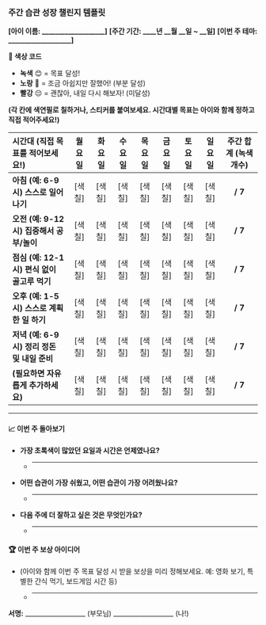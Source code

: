 ### **주간 습관 성장 챌린지 템플릿**

**[아이 이름: ___________________]**   **[주간 기간: ____년 __월 __일 ~ __일]**   **[이번 주 테마: ___________________]**

**🎨 색상 코드**
*   **녹색** 😊 = 목표 달성!
*   **노랑** 🤔 = 조금 아쉽지만 잘했어! (부분 달성)
*   **빨강** 😔 = 괜찮아, 내일 다시 해보자! (미달성)

**(각 칸에 색연필로 칠하거나, 스티커를 붙여보세요. 시간대별 목표는 아이와 함께 정하고 직접 적어주세요!)**

| 시간대 (직접 목표를 적어보세요!) | 월요일 | 화요일 | 수요일 | 목요일 | 금요일 | 토요일 | 일요일 | 주간 합계 (녹색 개수) |
| :--- | :---: | :---: | :---: | :---: | :---: | :---: | :---: | :---: |
| **아침 (예: 6-9시) 스스로 일어나기** | [색칠] | [색칠] | [색칠] | [색칠] | [색칠] | [색칠] | [색칠] | **/ 7** |
| **오전 (예: 9-12시) 집중해서 공부/놀이** | [색칠] | [색칠] | [색칠] | [색칠] | [색칠] | [색칠] | [색칠] | **/ 7** |
| **점심 (예: 12-1시) 편식 없이 골고루 먹기** | [색칠] | [색칠] | [색칠] | [색칠] | [색칠] | [색칠] | [색칠] | **/ 7** |
| **오후 (예: 1-5시) 스스로 계획한 일 하기** | [색칠] | [색칠] | [색칠] | [색칠] | [색칠] | [색칠] | [색칠] | **/ 7** |
| **저녁 (예: 6-9시) 정리 정돈 및 내일 준비** | [색칠] | [색칠] | [색칠] | [색칠] | [색칠] | [색칠] | [색칠] | **/ 7** |
| **(필요하면 자유롭게 추가하세요)** | [색칠] | [색칠] | [색칠] | [색칠] | [색칠] | [색칠] | [색칠] | **/ 7** |

---

#### **📈 이번 주 돌아보기**

*   **가장 초록색이 많았던 요일과 시간은 언제였나요?**
    *   ________________________________________________________
*   **어떤 습관이 가장 쉬웠고, 어떤 습관이 가장 어려웠나요?**
    *   ________________________________________________________
*   **다음 주에 더 잘하고 싶은 것은 무엇인가요?**
    *   ________________________________________________________

#### **🏆 이번 주 보상 아이디어**

*   (아이와 함께 이번 주 목표 달성 시 받을 보상을 미리 정해보세요. 예: 영화 보기, 특별한 간식 먹기, 보드게임 시간 등)
    *   ________________________________________________________

**서명:** ___________________ (부모님)   ___________________ (나!)



